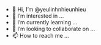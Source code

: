 - 👋 Hi, I’m @yeulinhnhieunhieu
- 👀 I’m interested in ...
- 🌱 I’m currently learning ...
- 💞️ I’m looking to collaborate on ...
- 📫 How to reach me ...

<!---
yeulinhnhieunhieu/yeulinhnhieunhieu is a ✨ special ✨ repository because its `README.md` (this file) appears on your GitHub profile.
You can click the Preview link to take a look at your changes.
--->
